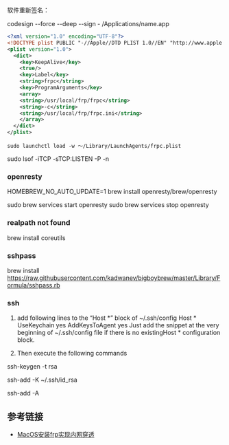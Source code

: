 

软件重新签名：

codesign --force --deep --sign - /Applications/name.app








```xml
<?xml version="1.0" encoding="UTF-8"?>
<!DOCTYPE plist PUBLIC "-//Apple//DTD PLIST 1.0//EN" "http://www.apple.com/DTDs/PropertyList-1.0.dtd">
<plist version="1.0">
  <dict>
    <key>KeepAlive</key>
    <true/>
    <key>Label</key>
    <string>frpc</string>
    <key>ProgramArguments</key>
    <array>
    <string>/usr/local/frp/frpc</string>
    <string>-c</string>
    <string>/usr/local/frp/frpc.ini</string>
    </array>
  </dict>
</plist>
```

```
sudo launchctl load -w ～/Library/LaunchAgents/frpc.plist
```



sudo lsof -iTCP -sTCP:LISTEN -P -n

### openresty
HOMEBREW_NO_AUTO_UPDATE=1 brew install openresty/brew/openresty

sudo brew services start openresty
sudo brew services stop openresty


### realpath not found
brew install coreutils


### sshpass
brew install https://raw.githubusercontent.com/kadwanev/bigboybrew/master/Library/Formula/sshpass.rb



### ssh
1) add following lines to the “Host *” block of ~/.ssh/config
Host *
    UseKeychain yes
    AddKeysToAgent yes
Just add the snippet at the very beginning of ~/.ssh/config file if there is no existingHost * configuration block.

2) Then execute the following commands

ssh-keygen -t rsa

ssh-add -K ~/.ssh/id_rsa

ssh-add -A


## 参考链接
* [MacOS安装frp实现内网穿透](https://chy.mobi/linux-study/mac-os-frp-cross-innet.html)
